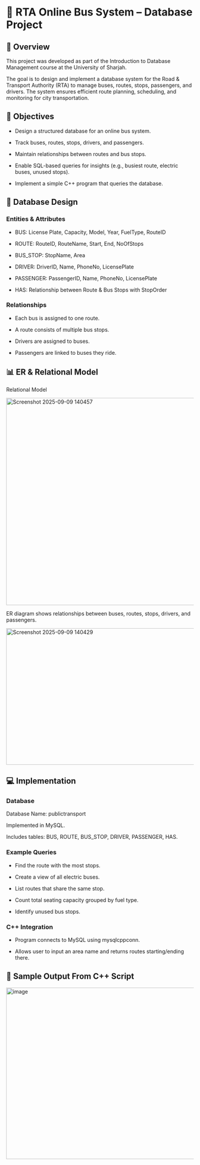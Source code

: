 # 🚌 RTA Online Bus System – Database Project
## 📌 Overview

This project was developed as part of the Introduction to Database Management course at the University of Sharjah.

The goal is to design and implement a database system for the Road & Transport Authority (RTA) to manage buses, routes, stops, passengers, and drivers. The system ensures efficient route planning, scheduling, and monitoring for city transportation.

## 🎯 Objectives

- Design a structured database for an online bus system.

- Track buses, routes, stops, drivers, and passengers.

- Maintain relationships between routes and bus stops.

- Enable SQL-based queries for insights (e.g., busiest route, electric buses, unused stops).

- Implement a simple C++ program that queries the database.

## 🧩 Database Design

### Entities & Attributes

- BUS: License Plate, Capacity, Model, Year, FuelType, RouteID

- ROUTE: RouteID, RouteName, Start, End, NoOfStops

- BUS_STOP: StopName, Area

- DRIVER: DriverID, Name, PhoneNo, LicensePlate

- PASSENGER: PassengerID, Name, PhoneNo, LicensePlate

- HAS: Relationship between Route & Bus Stops with StopOrder

### Relationships

- Each bus is assigned to one route.

- A route consists of multiple bus stops.

- Drivers are assigned to buses.

- Passengers are linked to buses they ride.

## 📊 ER & Relational Model

Relational Model

<img width="591" height="557" alt="Screenshot 2025-09-09 140457" src="https://github.com/user-attachments/assets/6c00b623-38c6-4aa2-b490-6d44108a166e" />

ER diagram shows relationships between buses, routes, stops, drivers, and passengers.

<img width="639" height="367" alt="Screenshot 2025-09-09 140429" src="https://github.com/user-attachments/assets/935f57c3-3535-43a1-8324-de458cd3b2e3" />

## 💻 Implementation

### Database

Database Name: publictransport

Implemented in MySQL.

Includes tables: BUS, ROUTE, BUS_STOP, DRIVER, PASSENGER, HAS.

### Example Queries

- Find the route with the most stops.

- Create a view of all electric buses.

- List routes that share the same stop.

- Count total seating capacity grouped by fuel type.

- Identify unused bus stops.

### C++ Integration

- Program connects to MySQL using mysqlcppconn.

- Allows user to input an area name and returns routes starting/ending there.

## 📸 Sample Output From C++ Script

<img width="818" height="461" alt="image" src="https://github.com/user-attachments/assets/bcb80f6f-90ed-4245-b5cb-b39c1b337313" />



